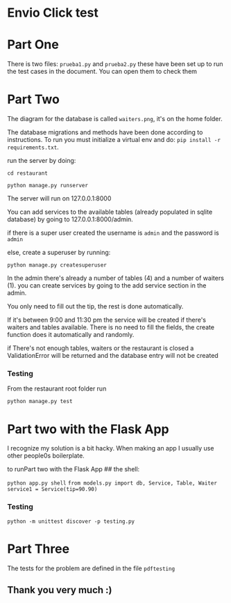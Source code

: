 # Envio Click test #

# Part One #

There is two files: `prueba1.py` and `prueba2.py` these have been set up to run
the test cases in the document. You can open them to check them

# Part Two #

The diagram for the database is called `waiters.png`, it's on the home folder.

The database migrations and methods have been done according to instructions. 
To run you must initialize a virtual env and do: `pip install -r requirements.txt`.

run the server by doing:

`cd restaurant`

`python manage.py runserver`

The server will run on 127.0.0.1:8000

You can add services to the available tables (already populated in sqlite database)
by going to 127.0.0.1:8000/admin.

if there is a super user created the username is `admin` and the password is `admin`

else, create a superuser by running:

`python manage.py createsuperuser`

In the admin there's already a number of tables (4) and a number of waiters (1).
you can create services by going to the add service section in the admin.

You only need to fill out the tip, the rest is done automatically.

If it's between 9:00 and 11:30 pm the service will be created if there's waiters and tables available. There is no need to fill the fields, the create function does it automatically and
randomly.

if There's not enough tables, waiters or the restaurant is closed a ValidationError will be returned and the database entry will not be created

### Testing ###
From the restaurant root folder run

`python manage.py test`

# Part two with the Flask App #

I recognize my solution is a bit hacky. When making an app I usually use other people0s boilerplate.

to runPart two with the Flask App ## the shell:

`python app.py shell`
`from models.py import db, Service, Table, Waiter`
`service1 = Service(tip=90.90)`

### Testing ###

`python -m unittest discover -p testing.py`


# Part Three #

The tests for the problem are defined in the file `pdftesting`


## Thank you very much :) ##